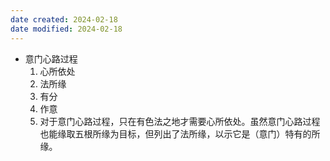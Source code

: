 ```yaml
---
date created: 2024-02-18
date modified: 2024-02-18
---
```

- 意门心路过程
    1. 心所依处
    2. 法所缘
    3. 有分
    4. 作意
    5. 对于意门心路过程，只在有色法之地才需要心所依处。虽然意门心路过程也能缘取五根所缘为目标，但列出了法所缘，以示它是（意门）特有的所缘。 
